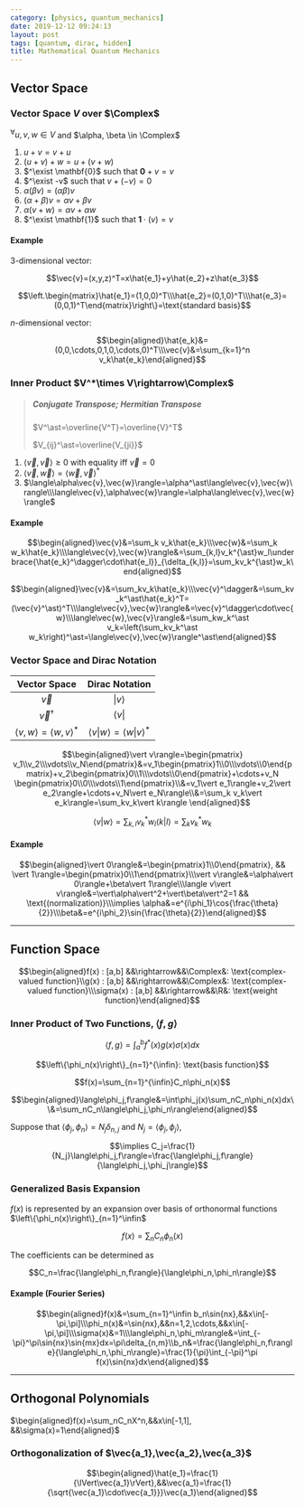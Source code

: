 ```yaml
---
category: [physics, quantum_mechanics]
date: 2019-12-12 09:24:13
layout: post
tags: [quantum, dirac, hidden]
title: Mathematical Quantum Mechanics
---
```


## Vector Space

### Vector Space $V$ over $\Complex$

$^\forall u,v,w\in V$ and $\alpha, \beta \in \Complex$

1. $u+v=v+u$
1. $(u+v)+w=u+(v+w)$
1. $^\exist \mathbf{0}$ such that $\mathbf{0}+v=v$
1. $^\exist -v$ such that $v+(-v)=0$
1. $\alpha(\beta v)=(\alpha\beta)v$
1. $(\alpha+\beta)v=\alpha v + \beta v$
1. $\alpha(v+w) = \alpha v + \alpha w$
1. $^\exist \mathbf{1}$ such that $\mathbf{1}\cdot(v)=v$

#### Example

$3$-dimensional vector:

$$\vec{v}=(x,y,z)^T=x\hat{e_1}+y\hat{e_2}+z\hat{e_3}$$

$$\left.\begin{matrix}\hat{e_1}=(1,0,0)^T\\\hat{e_2}=(0,1,0)^T\\\hat{e_3}=(0,0,1)^T\end{matrix}\right\}=\text{standard basis}$$

$n$-dimensional vector:

$$\begin{aligned}\hat{e_k}&=(0,0,\cdots,0,1,0,\cdots,0)^T\\\vec{v}&=\sum_{k=1}^n v_k\hat{e_k}\end{aligned}$$

### Inner Product $V^*\times V\rightarrow\Complex$

> ##### Conjugate Transpose; Hermitian Transpose
>
> $V^\ast=\overline{V^T}=\overline{V}^T$
>
> $V_{ij}^\ast=\overline{V_{ji}}$

1. $\langle\vec{v},\vec{v}\rangle\geq0$ with equality iff $\vec{v}=0$
1. $\langle\vec{v},\vec{w}\rangle=\langle\vec{w},\vec{v}\rangle^\ast$
1. $\langle\alpha\vec{v},\vec{w}\rangle=\alpha^\ast\langle\vec{v},\vec{w}\rangle\\\langle\vec{v},\alpha\vec{w}\rangle=\alpha\langle\vec{v},\vec{w}\rangle$

#### Example

$$\begin{aligned}\vec{v}&=\sum_k v_k\hat{e_k}\\\vec{w}&=\sum_k w_k\hat{e_k}\\\langle\vec{v},\vec{w}\rangle&=\sum_{k,l}v_k^{\ast}w_l\underbrace{\hat{e_k}^\dagger\cdot\hat{e_l}}_{\delta_{k,l}}=\sum_kv_k^{\ast}w_k\end{aligned}$$

$$\begin{aligned}\vec{v}&=\sum_kv_k\hat{e_k}\\\vec{v}^\dagger&=\sum_kv_k^\ast\hat{e_k}^T=(\vec{v}^\ast)^T\\\langle\vec{v},\vec{w}\rangle&=\vec{v}^\dagger\cdot\vec{w}\\\langle\vec{w},\vec{v}\rangle&=\sum_kw_k^\ast v_k=\left(\sum_kv_k^\ast w_k\right)^\ast=\langle\vec{v},\vec{w}\rangle^\ast\end{aligned}$$

### Vector Space and Dirac Notation

Vector Space | Dirac Notation
:---: | :---:
$\vec{v}$ | $\vert v\rangle$
$\vec{v}^\dagger$ | $\langle v \vert$
$\langle v,w\rangle=\langle w,v\rangle^\ast$ | $\langle v\vert w\rangle=\langle w\vert v\rangle^\ast$

$$\begin{aligned}\vert v\rangle=\begin{pmatrix} v_1\\v_2\\\vdots\\v_N\end{pmatrix}&=v_1\begin{pmatrix}1\\0\\\vdots\\0\end{pmatrix}+v_2\begin{pmatrix}0\\1\\\vdots\\0\end{pmatrix}+\cdots+v_N \begin{pmatrix}0\\0\\\vdots\\1\end{pmatrix}\\&=v_1\vert e_1\rangle+v_2\vert e_2\rangle+\cdots+v_N\vert e_N\rangle\\&=\sum_k v_k\vert e_k\rangle=\sum_kv_k\vert k\rangle \end{aligned}$$

$$\langle v\vert w\rangle=\sum_{k,l}v_k^\ast w_l \langle k\vert l\rangle=\sum_kv_k^\ast w_k$$

#### Example

$$\begin{aligned}\vert 0\rangle&=\begin{pmatrix}1\\0\end{pmatrix}, && \vert 1\rangle=\begin{pmatrix}0\\1\end{pmatrix}\\\vert v\rangle&=\alpha\vert 0\rangle+\beta\vert 1\rangle\\\langle v\vert v\rangle&=\vert\alpha\vert^2+\vert\beta\vert^2=1 && \text{(normalization)}\\\implies \alpha&=e^{i\phi_1}\cos{\frac{\theta}{2}}\\\beta&=e^{i\phi_2}\sin{\frac{\theta}{2}}\end{aligned}$$

---

## Function Space

$$\begin{aligned}f(x) : [a,b] &&\rightarrow&&\Complex&: \text{complex-valued function}\\g(x) : [a,b] &&\rightarrow&&\Complex&: \text{complex-valued function}\\\sigma(x) : [a,b] &&\rightarrow&&\R&: \text{weight function}\end{aligned}$$

### Inner Product of Two Functions, $\langle f,g\rangle$

$$\langle f,g\rangle=\int_a^b f^\ast(x)g(x)\sigma(x)dx$$

$$\left\{\phi_n(x)\right\}_{n=1}^{\infin}: \text{basis function}$$

$$f(x)=\sum_{n=1}^{\infin}C_n\phi_n(x)$$

$$\begin{aligned}\langle\phi_j,f\rangle&=\int\phi_j(x)\sum_nC_n\phi_n(x)dx\\&=\sum_nC_n\langle\phi_j,\phi_n\rangle\end{aligned}$$

Suppose that $\langle\phi_j,\phi_n\rangle=N_j\delta_{n,j}$ and $N_j=\langle\phi_j,\phi_j\rangle$,

$$\implies C_j=\frac{1}{N_j}\langle\phi_j,f\rangle=\frac{\langle\phi_j,f\rangle}{\langle\phi_j,\phi_j\rangle}$$

### Generalized Basis Expansion

$f(x)$ is represented by an expansion over basis of orthonormal functions $\left\{\phi_n(x)\right\}_{n=1}^\infin$

$$f(x)=\sum_nC_n\phi_n(x)$$

The coefficients can be determined as

$$C_n=\frac{\langle\phi_n,f\rangle}{\langle\phi_n,\phi_n\rangle}$$

#### Example (Fourier Series)

$$\begin{aligned}f(x)&=\sum_{n=1}^\infin b_n\sin{nx},&&x\in[-\pi,\pi]\\\phi_n(x)&=\sin{nx},&&n=1,2,\cdots,&&x\in[-\pi,\pi]\\\sigma(x)&=1\\\langle\phi_n,\phi_m\rangle&=\int_{-\pi}^\pi\sin{nx}\sin{mx}dx=\pi\delta_{n,m}\\b_n&=\frac{\langle\phi_n,f\rangle}{\langle\phi_n,\phi_n\rangle}=\frac{1}{\pi}\int_{-\pi}^\pi f(x)\sin{nx}dx\end{aligned}$$

---

## Orthogonal Polynomials

$\begin{aligned}f(x)=\sum_nC_nX^n,&&x\in[-1,1], &&\sigma(x)=1\end{aligned}$

### Orthogonalization of $\vec{a_1},\vec{a_2},\vec{a_3}$

$$\begin{aligned}\hat{e_1}=\frac{1}{\lVert\vec{a_1}\rVert},&&\vec{a_1}=\frac{1}{\sqrt{\vec{a_1}\cdot\vec{a_1}}}\vec{a_1}\end{aligned}$$
